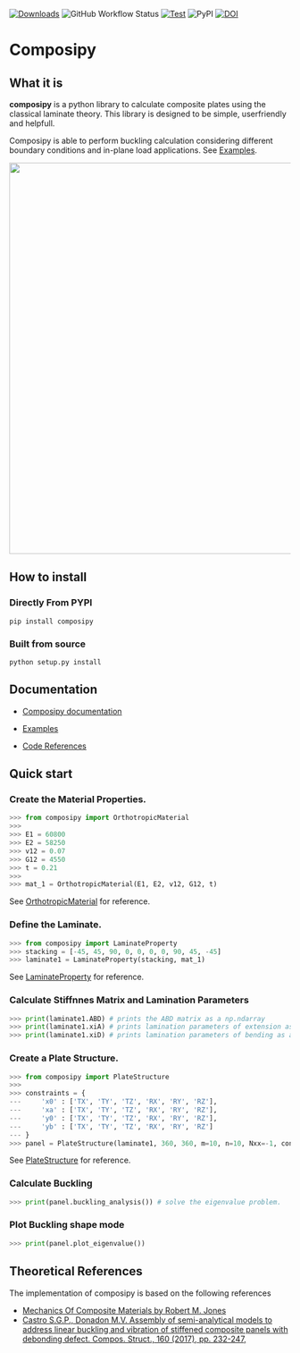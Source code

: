 [![Downloads](https://static.pepy.tech/badge/composipy)](https://pepy.tech/project/composipy)
![GitHub Workflow Status](https://img.shields.io/github/actions/workflow/status/rafaelpsilva07/composipy/python-publish.yml)
[![Test](https://github.com/rafaelpsilva07/composipy/blob/main/.github/workflows/pytest_test.yml/badge.svg)](https://github.com/rafaelpsilva07/composipy/blob/main/.github/workflows/pytest_test.yml)
![PyPI](https://img.shields.io/pypi/v/composipy)
[![DOI](https://zenodo.org/badge/332543985.svg)](https://zenodo.org/badge/latestdoi/332543985)


# Composipy

## What it is

**composipy** is a python library to calculate composite plates using the classical laminate theory. This library is designed to be simple, userfriendly and helpfull.

Composipy is able to perform buckling calculation considering different boundary conditions and in-plane load applications. See [Examples](https://rafaelpsilva07.github.io/composipy/notebooks/Examples_BCs.html).


<img src="https://github.com/rafaelpsilva07/composipy/blob/main/doc/images/load_bcs_examples.PNG" width="700">



## How to install

### Directly From PYPI

```shell
pip install composipy
```

### Built from source

```shell
python setup.py install
```


## Documentation

- [Composipy documentation](https://rafaelpsilva07.github.io/composipy/#contents)

- [Examples](https://rafaelpsilva07.github.io/composipy/notebooks/index.html)

- [Code References](https://rafaelpsilva07.github.io/composipy/reference/index.html)


## Quick start

### Create the Material Properties.

```python
>>> from composipy import OrthotropicMaterial
>>> 
>>> E1 = 60800
>>> E2 = 58250
>>> v12 = 0.07
>>> G12 = 4550
>>> t = 0.21
>>>
>>> mat_1 = OrthotropicMaterial(E1, E2, v12, G12, t)
```

See [OrthotropicMaterial](https://rafaelpsilva07.github.io/composipy/reference/classes.html) for reference.


### Define the Laminate.

```python
>>> from composipy import LaminateProperty
>>> stacking = [-45, 45, 90, 0, 0, 0, 0, 90, 45, -45]
>>> laminate1 = LaminateProperty(stacking, mat_1)
```

See [LaminateProperty](https://rafaelpsilva07.github.io/composipy/reference/classes.html#laminateproperty) for reference.

### Calculate Stiffnnes Matrix and Lamination Parameters

```python
>>> print(laminate1.ABD) # prints the ABD matrix as a np.ndarray
>>> print(laminate1.xiA) # prints lamination parameters of extension as a np.ndarray
>>> print(laminate1.xiD) # prints lamination parameters of bending as a np.ndarray
```

### Create a Plate Structure.

```python
>>> from composipy import PlateStructure
>>> 
>>> constraints = {    
---     'x0' : ['TX', 'TY', 'TZ', 'RX', 'RY', 'RZ'],
---     'xa' : ['TX', 'TY', 'TZ', 'RX', 'RY', 'RZ'],
---     'y0' : ['TX', 'TY', 'TZ', 'RX', 'RY', 'RZ'],
---     'yb' : ['TX', 'TY', 'TZ', 'RX', 'RY', 'RZ']
--- }
>>> panel = PlateStructure(laminate1, 360, 360, m=10, n=10, Nxx=-1, constraints=constraints)
```

See [PlateStructure](https://rafaelpsilva07.github.io/composipy/reference/classes.html#platestructure) for reference.


### Calculate Buckling
```python
>>> print(panel.buckling_analysis()) # solve the eigenvalue problem.
```

### Plot Buckling shape mode
```python
>>> print(panel.plot_eigenvalue())
```



## Theoretical References

The implementation of composipy is based on the following references

- [Mechanics Of Composite Materials by Robert M. Jones](https://www.routledge.com/Mechanics-Of-Composite-Materials/Jones/p/book/9781560327127)
- [Castro S.G.P., Donadon M.V. Assembly of semi-analytical models to address linear buckling and vibration of stiffened composite panels with debonding defect. Compos. Struct., 160 (2017), pp. 232-247,](https://www.sciencedirect.com/science/article/abs/pii/S026382231631008X)
